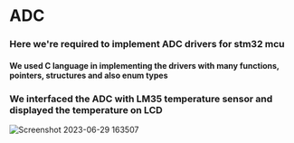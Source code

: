 # ADC
### Here we're required to implement ADC drivers for stm32 mcu 
#### We used C language in implementing the drivers with many functions, pointers, structures and also enum types
### We interfaced the ADC with LM35 temperature sensor and displayed the temperature on LCD
![Screenshot 2023-06-29 163507](Screenshot.png)
